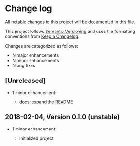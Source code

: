 # Change log

All notable changes to this project will be documented in this file.

This project follows [Semantic Versioning](http://semver.org/) and uses the formatting conventions from [Keep a Changelog](http://keepachangelog.com).

Changes are categorized as follows:

* N major enhancements
* N minor enhancements
* N bug fixes

## [Unreleased]

* 1 minor enhancement:

  * docs: expand the README

## 2018-02-04, Version 0.1.0 (unstable)

* 1 minor enhancement:

  * Initialized project
